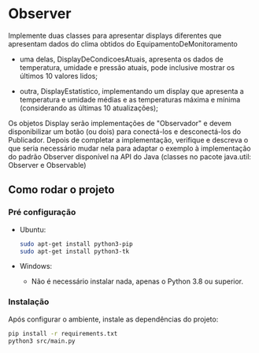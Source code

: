 # Observer

Implemente duas classes para apresentar displays  diferentes que apresentam dados do clima obtidos do EquipamentoDeMonitoramento

* uma delas, DisplayDeCondicoesAtuais,  apresenta os dados de temperatura, umidade e pressão atuais, pode inclusive mostrar os últimos 10 valores lidos;

* outra, DisplayEstatistico, implementando um display que apresenta a temperatura e umidade médias e as temperaturas máxima e mínima (considerando as últimas 10 atualizações);

Os objetos Display serão implementações de "Observador" e devem disponibilizar um botão (ou dois) para conectá-los e desconectá-los do Publicador. Depois de completar a implementação, verifique e descreva o que seria necessário mudar nela para adaptar o exemplo à implementação do padrão Observer disponível na API do Java (classes no pacote java.util: Observer e Observable)

## Como rodar o projeto

### Pré configuração

* Ubuntu:

  ```bash
  sudo apt-get install python3-pip
  sudo apt-get install python3-tk
  ```

* Windows:
  * Não é necessário instalar nada, apenas o Python 3.8 ou superior.

### Instalação

Após configurar o ambiente, instale as dependências do projeto:

```bash
pip install -r requirements.txt
python3 src/main.py
```
